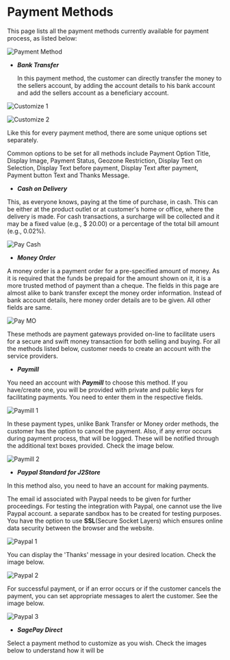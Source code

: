 # Payment Methods

This page lists all the payment methods currently available for payment process, as listed below:

![Payment Method](Payment_Methods.png)

* ***Bank Transfer***

    In this payment method, the customer can directly transfer the money to the sellers account, by adding the account details to his bank account and add the sellers account as a beneficiary account.

![Customize 1](pay_method1.png)

![Customize 2](pay_method2.png)

Like this for every payment method, there are some unique options set separately.

Common options to be set for all methods include Payment Option Title, Display Image, Payment Status, Geozone Restriction, Display Text on Selection, Display Text before payment, Display Text after payment, Payment button Text and Thanks Message.

* ***Cash on Delivery***

This, as everyone knows, paying at the time of purchase, in cash. This can be either at the product outlet or at customer's home or office, where the delivery is made. For cash transactions, a surcharge will be collected and it may be a fixed value (e.g., $ 20.00) or a percentage of the total bill amount (e.g., 0.02%).

![Pay Cash](paymethod_cash.png)

* ***Money Order***

A money order is a payment order for a pre-specified amount of money. As it is required that the funds be prepaid for the amount shown on it, it is a more trusted method of payment than a cheque. The fields in this page are almost alike to bank transfer except the money order information. Instead of bank account details, here money order details are to be given. All other fields are same.

![Pay MO](paymethod_mo.png)

These methods are payment gateways provided on-line to facilitate users for a secure and swift money transaction for both selling and buying. For all the methods listed below, customer needs to create an account with the service providers.

* ***Paymill***

You need an account with ***Paymill*** to choose this method. If you have/create one, you will be provided with private and public keys for facilitating payments. You need to enter them in the respective fields.

![Paymill 1](pay_paymill1.png)

In these payment types, unlike Bank Transfer or Money order methods, the customer has the option to cancel the payment. Also, if any error occurs during payment process, that will be logged. These will be notified through the additional text boxes provided. Check the image below.

![Paymill 2](pay_paymill2.png)

* ***Paypal Standard for J2Store***
 
In this method also, you need to have an account for making payments.

The email id associated with Paypal needs to be given for further proceedings. For testing the integration with Paypal, one cannot use the live Paypal account. a separate sandbox has to be created for testing purposes.
You have the option to use **SSL**(Secure Socket Layers) which ensures online data security between the browser and the website.

![Paypal 1](pay_paypal1.png)

You can display the 'Thanks' message in your desired location. Check the image below.

![Paypal 2](pay_paypal2.png)

For successful payment, or if an error occurs or if the customer cancels the payment, you can set appropriate messages to alert the customer. See the image below.

![Paypal 3](pay_paypal3.png)

* ***SagePay Direct***



Select a payment method to customize as you wish. Check the images below to understand how it will be

